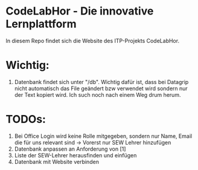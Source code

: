 # CodeLabHor - Die innovative Lernplattform

In diesem Repo findet sich die Website des ITP-Projekts CodeLabHor.

# Wichtig:

1. Datenbank findet sich unter "/db". Wichtig dafür ist, dass bei Datagrip nicht automatisch das File geändert bzw verwendet wird sondern nur der Text kopiert wird. Ich such noch nach einem Weg drum herum.

# TODOs:

1. Bei Office Login wird keine Rolle mitgegeben, sondern nur Name, Email die für uns relevant sind -> Vorerst nur SEW Lehrer hinzufügen
2. Datenbank anpassen an Anforderung von [1]
3. Liste der SEW-Lehrer herausfinden und einfügen
4. Datenbank mit Website verbinden
